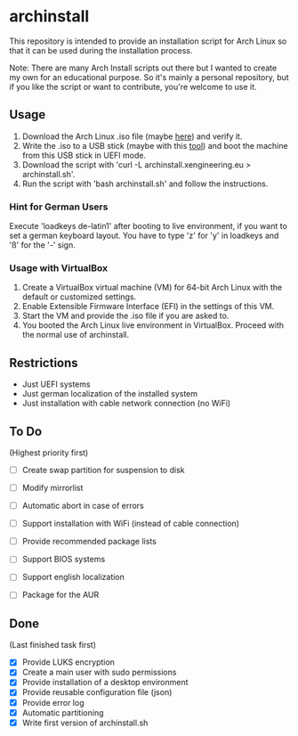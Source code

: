 

# archinstall

This repository is intended to provide an installation script for Arch Linux so that it can be used during the installation process.

Note: There are many Arch Install scripts out there but I wanted to create my own for an educational purpose. So it's mainly a personal repository, but if you like the script or want to contribute, you're welcome to use it.


## Usage

1. Download the Arch Linux .iso file (maybe [here](http://ftp.halifax.rwth-aachen.de/archlinux/iso/latest/)) and verify it.
2. Write the .iso to a USB stick (maybe with this [tool](https://www.balena.io/etcher/)) and boot the machine from this USB stick in UEFI mode.
3. Download the script with 'curl -L archinstall.xengineering.eu > archinstall.sh'.
4. Run the script with 'bash archinstall.sh' and follow the instructions.


### Hint for German Users

Execute 'loadkeys de-latin1' after booting to live environment, if you want to set a german keyboard layout. You have to type 'z' for 'y' in loadkeys and 'ß' for the '-' sign.


### Usage with VirtualBox

1. Create a VirtualBox virtual machine (VM) for 64-bit Arch Linux with the default or customized settings.
2. Enable Extensible Firmware Interface (EFI) in the settings of this VM.
3. Start the VM and provide the .iso file if you are asked to.
4. You booted the Arch Linux live environment in VirtualBox. Proceed with the normal use of archinstall.


## Restrictions

- Just UEFI systems
- Just german localization of the installed system
- Just installation with cable network connection (no WiFi)


## To Do

(Highest priority first)

- [ ] Create swap partition for suspension to disk
- [ ] Modify mirrorlist
- [ ] Automatic abort in case of errors
- [ ] Support installation with WiFi (instead of cable connection)
- [ ] Provide recommended package lists
- [ ] Support BIOS systems
- [ ] Support english localization
- [ ] Package for the AUR


## Done

(Last finished task first)

- [x] Provide LUKS encryption
- [x] Create a main user with sudo permissions
- [x] Provide installation of a desktop environment
- [x] Provide reusable configuration file (json)
- [x] Provide error log
- [x] Automatic partitioning
- [x] Write first version of archinstall.sh
